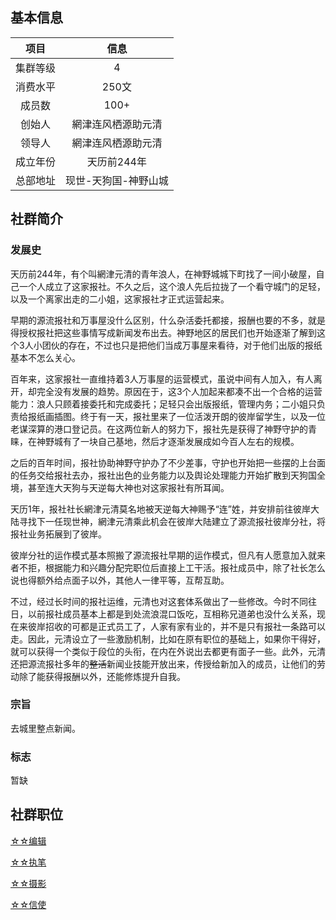 ## 基本信息

项目|信息
:--:|:--:
集群等级|4
消费水平|250文
成员数|100+
创始人|網津连风栖源助元清
领导人|網津连风栖源助元清
成立年份|天历前244年
总部地址|现世-天狗国-神野山城

## 社群简介

### 发展史

天历前244年，有个叫網津元清的青年浪人，在神野城城下町找了一间小破屋，自己一个人成立了这家报社。不久之后，这个浪人先后拉拢了一个看守城门的足轻，以及一个离家出走的二小姐，这家报社才正式运营起来。

早期的源流报社和万事屋没什么区别，什么杂活委托都接，报酬也要的不多，就是得授权报社把这些事情写成新闻发布出去。神野地区的居民们也开始逐渐了解到这个3人小团伙的存在，不过也只是把他们当成万事屋来看待，对于他们出版的报纸基本不怎么关心。

百年来，这家报社一直维持着3人万事屋的运营模式，虽说中间有人加入，有人离开，却完全没有发展的趋势。原因在于，这3个人加起来都凑不出一个合格的运营能力：浪人只顾着接委托和完成委托；足轻只会出版报纸，管理内务；二小姐只负责给报纸画插图。终于有一天，报社里来了一位活泼开朗的彼岸留学生，以及一位老谋深算的港口登记员。在这两位新人的努力下，报社先是获得了神野守护的青睐，在神野城有了一块自己基地，然后才逐渐发展成如今百人左右的规模。

之后的百年时间，报社协助神野守护办了不少差事，守护也开始把一些摆的上台面的任务交给报社去办，报社出色的业务能力以及舆论处理能力开始扩散到天狗国全境，甚至连大天狗与天逆每大神也对这家报社有所耳闻。

天历1年，报社社长網津元清莫名地被天逆每大神赐予“连”姓，并安排前往彼岸大陆寻找下一任现世神，網津元清乘此机会在彼岸大陆建立了源流报社彼岸分社，将报社业务拓展到了彼岸。

彼岸分社的运作模式基本照搬了源流报社早期的运作模式，但凡有人愿意加入就来者不拒，根据能力和兴趣分配完职位后直接上工干活。报社成员中，除了社长怎么说也得额外给点面子以外，其他人一律平等，互帮互助。

不过，经过长时间的报社运维，元清也对这套体系做出了一些修改。今时不同往日，以前报社成员基本上都是到处流浪混口饭吃，互相称兄道弟也没什么关系，现在来彼岸招收的可都是正式员工了，人家有家有业的，并不是只有报社一条路可以走。因此，元清设立了一些激励机制，比如在原有职位的基础上，如果你干得好，就可以获得一个类似于段位的头衔，在内在外说出去都更有面子一些。此外，元清还把源流报社多年的<del>整活</del>新闻业技能开放出来，传授给新加入的成员，让他们的劳动除了能获得报酬以外，还能修炼提升自我。

### 宗旨

去城里整点新闻。

### 标志

暂缺

## 社群职位

<a href="../editor" target="_blank">☆☆编辑</a>

<a href="../writer" target="_blank">☆☆执笔</a>

<a href="../photographer" target="_blank">☆☆摄影</a>

<a href="../messenger" target="_blank">☆☆信使</a>
